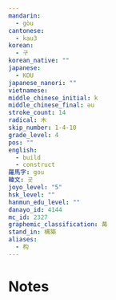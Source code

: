 ```yaml
---
mandarin:
  - gòu
cantonese:
  - kau3
korean:
  - 구
korean_native: ""
japanese:
  - KOU
japanese_nanori: ""
vietnamese:
middle_chinese_initial: k
middle_chinese_final: ǝu
stroke_count: 14
radical: 木
skip_number: 1-4-10
grade_level: 4
pos: ""
english:
  - build
  - construct
羅馬字: gou
韓文: 곳
joyo_level: "5"
hsk_level: ""
hanmun_edu_level: ""
danayo_id: 4144
mc_id: 2327
graphemic_classification: 冓
stand_in: 構築
aliases:
  - 构
---
```


# Notes
